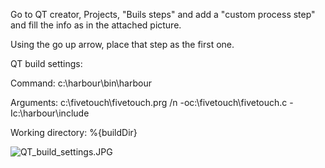 Go to QT creator, Projects, "Buils steps" and add a "custom process step" and fill the info as in the attached picture.

Using the go up arrow, place that step as the first one.

QT build settings:

Command: c:\harbour\bin\harbour

Arguments: c:\fivetouch\fivetouch.prg /n -oc:\fivetouch\fivetouch.c -Ic:\harbour\include

Working directory: %{buildDir}

![QT_build_settings.JPG](https://bitbucket.org/repo/jXo8Kg/images/3878481170-QT_build_settings.JPG)
